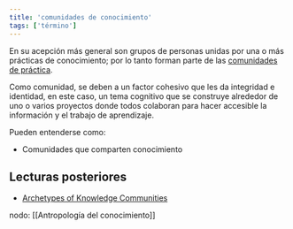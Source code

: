 ```yaml
---
title: 'comunidades de conocimiento'
tags: ['término']
---
```


En su acepción más general son grupos de personas unidas por una o más prácticas de conocimiento; por lo tanto forman parte de las [comunidades de práctica](https://cfp.cervantes.es/recursos/proyectos/comunidades_de_practica.htm).

Como comunidad, se deben a un factor cohesivo que les da integridad e identidad, en este caso, un tema cognitivo que se construye alrededor de uno o varios proyectos donde todos colaboran para hacer accesible la información y el trabajo de aprendizaje.

Pueden entenderse como:

- Comunidades que comparten conocimiento

## Lecturas posteriores
- [Archetypes of Knowledge Communities](https://www.iisi.de/wp-content/uploads/2018/07/paper11c_t2005.pdf)

nodo: [[Antropología del conocimiento]]